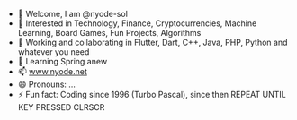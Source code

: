 - 👋 Welcome, I am @nyode-sol
- 👀 Interested in Technology, Finance, Cryptocurrencies, Machine Learning, Board Games, Fun Projects, Algorithms
- 💞️ Working and collaborating in Flutter, Dart, C++, Java, PHP, Python and whatever you need
- 🌱 Learning Spring anew
- 📫 www.nyode.net
- 😄 Pronouns: ...
- ⚡ Fun fact: Coding since 1996 (Turbo Pascal), since then REPEAT UNTIL KEY PRESSED
CLRSCR

<!---
nyode-sol/nyode-sol is a ✨ special ✨ repository because its `README.md` (this file) appears on your GitHub profile.
You can click the Preview link to take a look at your changes.
--->
